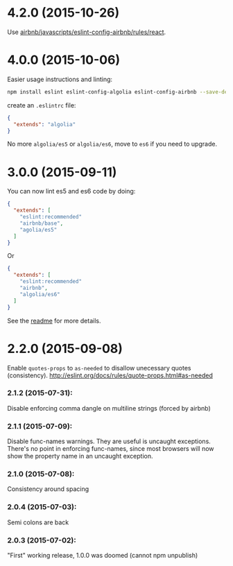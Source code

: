 # 4.2.0 (2015-10-26)

  Use [airbnb/javascripts/eslint-config-airbnb/rules/react](https://github.com/airbnb/javascript/blob/98a76908fcf605221e6b85849f0d058b886741bd/packages/eslint-config-airbnb/rules/react.js).

# 4.0.0 (2015-10-06)

  Easier usage instructions and linting:

  ```sh
  npm install eslint eslint-config-algolia eslint-config-airbnb --save-dev
  ```

  create an `.eslintrc` file:
  ```json
  {
    "extends": "algolia"
  }
  ```

  No more `algolia/es5` or `algolia/es6`, move to `es6` if you need to upgrade.

# 3.0.0 (2015-09-11)

  You can now lint es5 and es6 code by doing:

  ```json
  {
    "extends": [
      "eslint:recommended"
      "airbnb/base",
      "agolia/es5"
    ]
  }
  ```

  Or

  ```json
  {
    "extends": [
      "eslint:recommended"
      "airbnb",
      "algolia/es6"
    ]
  }
  ```

  See the [readme](README.md) for more details.

# 2.2.0 (2015-09-08)

Enable `quotes-props` to `as-needed` to disallow unecessary quotes (consistency).
http://eslint.org/docs/rules/quote-props.html#as-needed

### 2.1.2 (2015-07-31):

Disable enforcing comma dangle on multiline strings (forced by airbnb)

### 2.1.1 (2015-07-09):

Disable func-names warnings. They are useful is uncaught exceptions.
There's no point in enforcing func-names, since most browsers
will now show the property name in an uncaught exception.

### 2.1.0 (2015-07-08):

Consistency around spacing

### 2.0.4 (2015-07-03):

Semi colons are back

### 2.0.3 (2015-07-02):

"First" working release, 1.0.0 was doomed (cannot npm unpublish)
